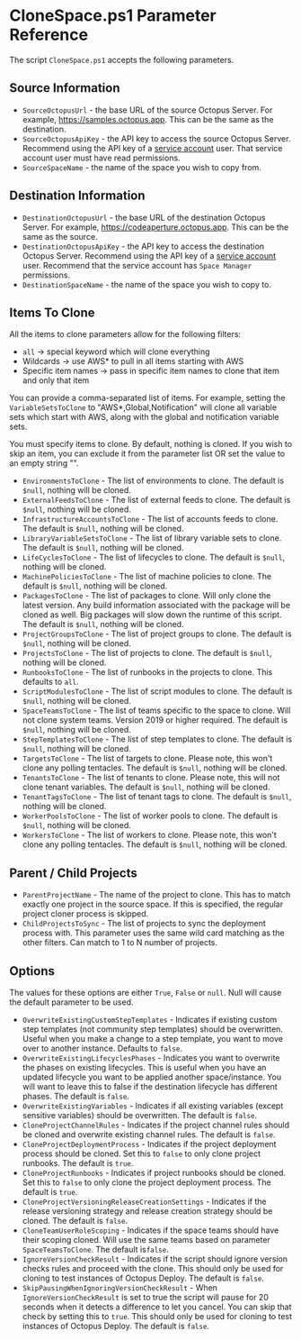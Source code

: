 # CloneSpace.ps1 Parameter Reference

The script `CloneSpace.ps1` accepts the following parameters.

## Source Information
- `SourceOctopusUrl` - the base URL of the source Octopus Server.  For example, https://samples.octopus.app.  This can be the same as the destination.
- `SourceOctopusApiKey` - the API key to access the source Octopus Server.  Recommend using the API key of a [service account](https://octopus.com/docs/security/users-and-teams/service-accounts) user.  That service account user must have read permissions.
- `SourceSpaceName` - the name of the space you wish to copy from.

## Destination Information
- `DestinationOctopusUrl` - the base URL of the destination Octopus Server. For example, https://codeaperture.octopus.app.  This can be the same as the source.
- `DestinationOctopusApiKey` - the API key to access the destination Octopus Server.  Recommend using the API key of a [service account](https://octopus.com/docs/security/users-and-teams/service-accounts) user.  Recommend that the service account has `Space Manager` permissions.
- `DestinationSpaceName` - the name of the space you wish to copy to.

## Items To Clone

All the items to clone parameters allow for the following filters:
- `all` -> special keyword which will clone everything
- Wildcards -> use AWS* to pull in all items starting with AWS
- Specific item names -> pass in specific item names to clone that item and only that item

You can provide a comma-separated list of items.  For example, setting the `VariableSetsToClone` to "AWS*,Global,Notification" will clone all variable sets which start with AWS, along with the global and notification variable sets.  

You must specify items to clone.  By default, nothing is cloned.  If you wish to skip an item, you can exclude it from the parameter list OR set the value to an empty string "".  

- `EnvironmentsToClone` - The list of environments to clone.  The default is `$null`, nothing will be cloned.
- `ExternalFeedsToClone` - The list of external feeds to clone.  The default is `$null`, nothing will be cloned.
- `InfrastructureAccountsToClone` - The list of accounts feeds to clone.  The default is `$null`, nothing will be cloned.
- `LibraryVariableSetsToClone` - The list of library variable sets to clone. The default is `$null`, nothing will be cloned.
- `LifeCyclesToClone` - The list of lifecycles to clone.  The default is `$null`, nothing will be cloned.
- `MachinePoliciesToClone` - The list of machine policies to clone.  The default is `$null`, nothing will be cloned.
- `PackagesToClone` - The list of packages to clone.  Will only clone the latest version.  Any build information associated with the package will be cloned as well. Big packages will slow down the runtime of this script. The default is `$null`, nothing will be cloned.
- `ProjectGroupsToClone` - The list of project groups to clone.  The default is `$null`, nothing will be cloned.
- `ProjectsToClone` - The list of projects to clone. The default is `$null`, nothing will be cloned.
- `RunbooksToClone` -  The list of runbooks in the projects to clone.  This defaults to `all`.
- `ScriptModulesToClone` - The list of script modules to clone. The default is `$null`, nothing will be cloned.
- `SpaceTeamsToClone` - The list of teams specific to the space to clone.  Will not clone system teams.  Version 2019 or higher required. The default is `$null`, nothing will be cloned.
- `StepTemplatesToClone` - The list of step templates to clone.  The default is `$null`, nothing will be cloned.
- `TargetsToClone` - The list of targets to clone.  Please note, this won't clone any polling tentacles. The default is `$null`, nothing will be cloned.
- `TenantsToClone` - The list of tenants to clone.  Please note, this will not clone tenant variables. The default is `$null`, nothing will be cloned.
- `TenantTagsToClone` - The list of tenant tags to clone.  The default is `$null`, nothing will be cloned.
- `WorkerPoolsToClone` - The list of worker pools to clone.  The default is `$null`, nothing will be cloned.
- `WorkersToClone` - The list of workers to clone.  Please note, this won't clone any polling tentacles. The default is `$null`, nothing will be cloned.        

## Parent / Child Projects
- `ParentProjectName` - The name of the project to clone.  This has to match exactly one project in the source space.  If this is specified, the regular project cloner process is skipped.
- `ChildProjectsToSync` - The list of projects to sync the deployment process with.   This parameter uses the same wild card matching as the other filters.  Can match to 1 to N number of projects.

## Options

The values for these options are either `True`, `False` or `null`.  Null will cause the default parameter to be used.

- `OverwriteExistingCustomStepTemplates` - Indicates if existing custom step templates (not community step templates) should be overwritten.  Useful when you make a change to a step template, you want to move over to another instance.  Defaults to `false`.
- `OverwriteExistingLifecyclesPhases` - Indicates you want to overwrite the phases on existing lifecycles.  This is useful when you have an updated lifecycle you want to be applied another space/instance.  You will want to leave this to false if the destination lifecycle has different phases.  The default is `false`.
- `OverwriteExistingVariables` - Indicates if all existing variables (except sensitive variables) should be overwritten.  The default is `false`.
- `CloneProjectChannelRules` - Indicates if the project channel rules should be cloned and overwrite existing channel rules.  The default is `false`.
- `CloneProjectDeploymentProcess` - Indicates if the project deployment process should be cloned.  Set this to `false` to only clone project runbooks.  The default is `true`.
- `CloneProjectRunbooks` - Indicates if project runbooks should be cloned.  Set this to `false` to only clone the project deployment process.  The default is `true`.
- `CloneProjectVersioningReleaseCreationSettings` - Indicates if the release versioning strategy and release creation strategy should be cloned.  The default is `false`.
- `CloneTeamUserRoleScoping` - Indicates if the space teams should have their scoping cloned.  Will use the same teams based on parameter `SpaceTeamsToClone`.  The default is`false`.
- `IgnoreVersionCheckResult` - Indicates if the script should ignore version checks rules and proceed with the clone.  This should only be used for cloning to test instances of Octopus Deploy.  The default is `false`.
- `SkipPausingWhenIgnoringVersionCheckResult` - When `IgnoreVersionCheckResult` is set to true the script will pause for 20 seconds when it detects a difference to let you cancel.  You can skip that check by setting this to `true`. This should only be used for cloning to test instances of Octopus Deploy.  The default is `false`.